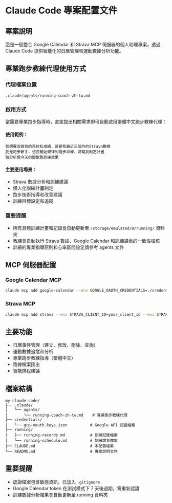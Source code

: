 # Claude Code 專案配置文件

## 專案說明
這是一個整合 Google Calendar 和 Strava MCP 伺服器的個人助理專案，透過 Claude Code 提供智能化的日曆管理和運動數據分析功能。

## 專業跑步教練代理使用方式

### 代理檔案位置
`.claude/agents/running-coach-zh-tw.md`

### 啟用方式
當需要專業跑步指導時，直接提出相關需求即可自動啟用繁體中文跑步教練代理：

#### 使用範例：
```
我想要改善我的馬拉松成績，這是我最近三個月的Strava數據
我是跑步新手，想要開始規律的跑步訓練，請幫我制定計畫
請分析我今天的間歇跑訓練效果
```

#### 主要應用場景：
- Strava 數據分析和訓練建議
- 個人化訓練計畫制定
- 跑步技術指導和改善建議
- 訓練目標設定和追蹤

### 重要提醒
- 所有具體訓練計畫和記錄會自動更新至 `/storage/emulated/0/running/` 資料夾
- 教練會自動執行 Strava 數據、Google Calendar 和訓練課表的一致性檢核
- 詳細的專業指導原則和心率區間設定請參考 agents 文件

## MCP 伺服器配置

### Google Calendar MCP
```bash
claude mcp add google-calendar --env GOOGLE_OAUTH_CREDENTIALS=./credentials/gcp-oauth.keys.json -- npx @cocal/google-calendar-mcp
```

### Strava MCP  
```bash
claude mcp add strava --env STRAVA_CLIENT_ID=your_client_id --env STRAVA_CLIENT_SECRET=your_client_secret --env STRAVA_ACCESS_TOKEN=your_access_token --env STRAVA_REFRESH_TOKEN=your_refresh_token -- node /path/to/strava-mcp/dist/server.js
```

## 主要功能
- 日曆事件管理（建立、修改、刪除、查詢）
- 運動數據追蹤和分析
- 專業跑步教練指導（繁體中文）
- 路線檔案匯出
- 智能排程建議

## 檔案結構
```
my-claude-code/
├── .claude/
│   └── agents/
│       └── running-coach-zh-tw.md    # 專業跑步教練代理
├── credentials/
│   └── gcp-oauth.keys.json          # Google API 認證檔案
├── running/
│   ├── running-records.md           # 訓練記錄檔案
│   └── running-schedule.md          # 訓練課表檔案
├── CLAUDE.md                        # 本配置檔案
└── README.md                        # 專案說明文件
```

## 重要提醒
- 認證檔案包含敏感資訊，已加入 `.gitignore`
- Google Calendar token 在測試模式下 7 天後過期，需重新認證
- 訓練數據分析結果會自動更新至 running 資料夾